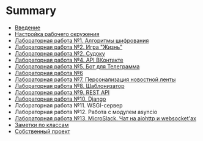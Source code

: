 # Summary

* [Введение](README.md)
* [Настройка рабочего окружения](lab0.md)
* [Лабораторная работа №1. Алгоритмы шифрования](lab1.md)
* [Лабораторная работа №2. Игра "Жизнь"](lab2.md)
* [Лабораторная работа №2. Судоку](lab3.md)
* [Лабораторная работа №4. API ВКонтакте](lab4.md)
* [Лабораторная работа №5. Бот для Телеграмма](lab5.md)
* [Лабораторная работа №6](lab6.md)
* [Лабораторная работа №7. Персонализация новостной ленты](lab7.md)
* [Лабораторная работа №8. Шаблонизатор](lab8.md)
* [Лабораторная работа №9. REST API](lab9.md)
* [Лабораторная работа №10. Django](lab10.md)
* Лабораторная работа №11. WSGI-сервер
* Лабораторная работа №12. Работа с модулем asyncio
* [Лабораторная работа №13. MicroSlack. Чат на aiohttp и websocket'ах](microslack-chat-na-aiohttp-i-websocketah.md)
* [Заметки по классам](appendix-classes.md)
* [Собственный проект](project.md)

